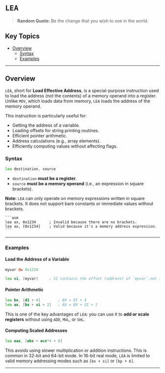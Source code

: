 # `LEA`

> **Random Quote:** Be the change that you wish to see in the world.

## Key Topics

+ [Overview](#overview)
    - [Syntax](#syntax)
    - [Examples](#examples)

---

## Overview

`LEA`, short for **Load Effective Address**, is a special-purpose instruction used to load the address (not the contents) of a memory operand into a register. Unlike `MOV`, which loads data from memory, `LEA` loads the address of the memory operand.

This instruction is particularly useful for:

+ Getting the address of a variable.
+ Loading offsets for string printing routines.
+ Efficient pointer arithmetic.
+ Address calculations (e.g., array elements).
+ Efficiently computing values without affecting flags.

### Syntax

```asm
lea destination, source
```

+ `destination` **must be a register**.
+ `source` **must be a memory operand** (i.e., an expression in square brackets).

**Note:** `LEA` can only operate on memory expressions written in square brackets. It does not support bare constants or immediate values without brackets.

    ```asm
    lea ax, 0x1234      ; Invalid because there are no brackets.
    lea ax, [0x1234]    ; Valid because it's a memory address expression.
    ```

---

### Examples

#### Load the Address of a Variable

```asm
myvar dw 0x1234

lea si, [myvar]     ; SI contains the offset (address) of `myvar`,not the value stored at that address (0x1234).
```

#### Pointer Arithmetic

```asm
lea bx, [di + 4]        ; BX = DI + 4
lea ax, [bx + si + 2]   ; AX = BX + SI + 2
```

This is one of the key advantages of `LEA`: you can use it to **add or scale registers** without using `ADD`, `MUL`, or `SHL`.

#### Computing Scaled Addresses

```asm
lea eax, [ebx + ecx*4 + 8]
```

This avoids using slower multiplication or addition instructions. This is common in 32-bit and 64-bit mode. In 16-bit real mode, `LEA` is limited to valid memory addressing modes such as `[bx + si]` or `[bp + 6]`.

---
